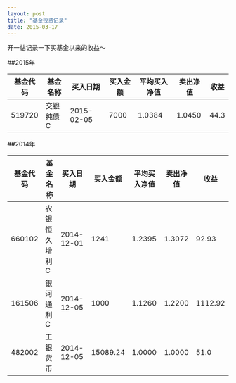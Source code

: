 ```yaml
---
layout: post
title: "基金投资记录"
date: 2015-03-17
---
```


开一帖记录一下买基金以来的收益～

##2015年

|基金代码|基金名称|买入日期|买入金额|平均买入净值|卖出净值|收益|
|---|---|---|---|---|---|---|
|519720|交银纯债C|2015-02-05|7000|1.0384|1.0450|44.3|

##2014年

|基金代码|基金名称|买入日期|买入金额|平均买入净值|卖出净值|收益|
|---|---|---|---|---|---|---|
|660102|农银恒久增利C|2014-12-01|1241|1.2395|1.3072|92.93|
|161506|银河通利C|2014-12-05|1000|1.1260|1.2200|1112.92|
|482002|工银货币|2014-12-05|15089.24|1.0000|1.0000|51.0|



